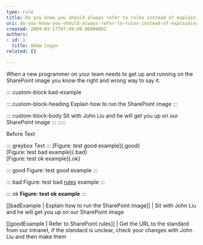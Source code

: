 ```yaml
---
type: rule
title: Do you know you should always refer to rules instead of explaining it?
uri: do-you-know-you-should-always-refer-to-rules-instead-of-explaining-it
created: 2009-03-17T07:49:09.0000000Z
authors:
- id: 1
  title: Adam Cogan
related: []

---
```


When a new programmer on your team needs to get up and running on the SharePoint image you know the right and wrong way to say it.

::: custom-block bad-example

::: custom-block-heading
Explain how to run the SharePoint image
:::

::: custom-block-body
Sit with John Liu and he will get you up on our SharePoint image 
:::
:::::

Before Text

::: greybox
Text
:::
[Figure: test good example]{.good}  
[Figure: test bad example]{.bad}  
[Figure: test ok example]{.ok}  

::: good
Figure: test good example
:::

::: bad
Figure: test bad [rules](https://www.ssw.com.au/rules) example
:::

::: ok
**Figure: test ok example**
:::

[[badExample | Explain how to run the SharePoint image]]
|  Sit with John Liu and he will get you up on our SharePoint image

[[goodExample | Refer to SharePoint rules]]
|  Get the URL to the standard from our intranet, if the standard is unclear, check your changes with John Liu and then make them
